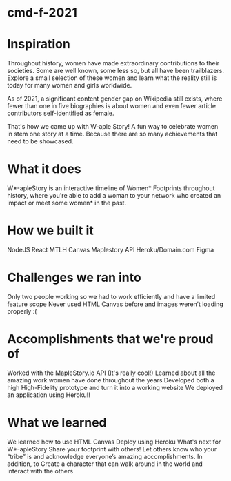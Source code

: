 # cmd-f-2021

# Inspiration
Throughout history, women have made extraordinary contributions to their societies. Some are well known, some less so, but all have been trailblazers. Explore a small selection of these women and learn what the reality still is today for many women and girls worldwide.

As of 2021, a significant content gender gap on Wikipedia still exists, where fewer than one in five biographies is about women and even fewer article contributors self-identified as female.

That's how we came up with W-aple Story! A fun way to celebrate women in stem one story at a time. Because there are so many achievements that need to be showcased.

# What it does
W*-apleStory is an interactive timeline of Women* Footprints throughout history, where you're able to add a woman to your network who created an impact or meet some women* in the past.

# How we built it
NodeJS
React
MTLH Canvas
Maplestory API
Heroku/Domain.com
Figma

# Challenges we ran into
Only two people working so we had to work efficiently and have a limited feature scope
Never used HTML Canvas before and images weren’t loading properly :(

# Accomplishments that we're proud of
Worked with the MapleStory.io API (It's really cool!)
Learned about all the amazing work women have done throughout the years
Developed both a high High-Fidelity prototype and turn it into a working website
We deployed an application using Heroku!!

# What we learned
We learned how to use HTML Canvas
Deploy using Heroku
What's next for W*-apleStory
Share your footprint with others! Let others know who your “tribe” is and acknowledge everyone’s amazing accomplishments. In addition, to Create a character that can walk around in the world and interact with the others
